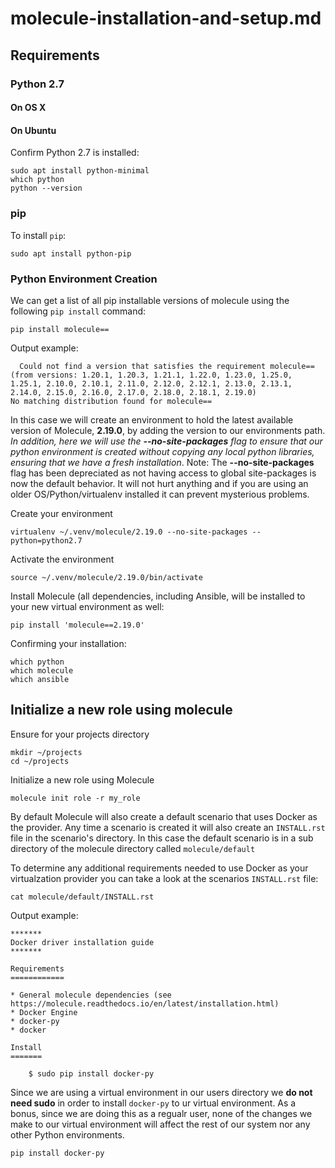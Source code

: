 # molecule-installation-and-setup.md

## Requirements

### Python 2.7

#### On OS X



#### On Ubuntu

Confirm Python 2.7 is installed:

```shell
sudo apt install python-minimal
which python
python --version
```

### pip

To install `pip`:

```shell
sudo apt install python-pip
```

### Python Environment Creation

We can get a list of all pip installable versions of molecule using the following `pip install` command:

```shell
pip install molecule==
```

Output example:

```shell
  Could not find a version that satisfies the requirement molecule== (from versions: 1.20.1, 1.20.3, 1.21.1, 1.22.0, 1.23.0, 1.25.0, 1.25.1, 2.10.0, 2.10.1, 2.11.0, 2.12.0, 2.12.1, 2.13.0, 2.13.1, 2.14.0, 2.15.0, 2.16.0, 2.17.0, 2.18.0, 2.18.1, 2.19.0)
No matching distribution found for molecule==

```

In this case we will create an environment to hold the latest available version of Molecule, **2.19.0**, by adding the version to our environments path. *In addition, here we will use the **--no-site-packages** flag to ensure that our python environment is created without copying any local python libraries, ensuring that we have a fresh installation*. Note:  The **--no-site-packages** flag has been depreciated as not having access to global site-packages is now the default behavior. It will not hurt anything and if you are using an older OS/Python/virtualenv installed it can prevent mysterious problems.

Create your environment

```shell
virtualenv ~/.venv/molecule/2.19.0 --no-site-packages --python=python2.7
```

Activate the environment

```shell
source ~/.venv/molecule/2.19.0/bin/activate
```

Install Molecule (all dependencies, including Ansible, will be installed to your new virtual environment as well: 

```shell
pip install 'molecule==2.19.0'
```

Confirming your installation:

```shell
which python
which molecule
which ansible
```



## Initialize a new role using molecule

Ensure for your projects directory

```shell
mkdir ~/projects
cd ~/projects
```

Initialize a new role using Molecule

```shell
molecule init role -r my_role
```

By default Molecule will also create a default scenario that uses Docker as the provider. Any time a scenario is created it will also create an `INSTALL.rst` file in the scenario's directory. In this case the default scenario is in a sub directory of the molecule directory called `molecule/default` 

To determine any additional requirements needed to use Docker as your virtualzation provider you can take a look at the scenarios `INSTALL.rst` file:

```shell
cat molecule/default/INSTALL.rst
```

Output example:

```shell
*******
Docker driver installation guide
*******

Requirements
============

* General molecule dependencies (see https://molecule.readthedocs.io/en/latest/installation.html)
* Docker Engine
* docker-py
* docker

Install
=======

    $ sudo pip install docker-py
```

Since we are using a virtual environment in our users directory we **do not need sudo** in order to install `docker-py` to ur virtual environment. As a bonus, since we are doing this as a regualr user, none of the changes we make to our virtual environment will affect the rest of our system nor any other Python environments.

```shell
pip install docker-py
```

